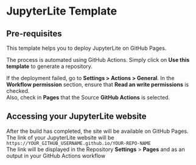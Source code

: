# JupyterLite Template
## Pre-requisites
This template helps you to deploy JupyterLite on GitHub Pages.  

The process is automated using GitHub Actions. Simply click on **Use this template** to generate a repository.  

If the deployment failed, go to **Settings > Actions > General**. In the **Workflow permission** section, ensure that **Read an write permissions** is checked.  
Also, check in **Pages** that the Source **GitHub Actions** is selected.  

## Accessing your JupyterLite website
After the build has completed, the site will be available on GitHub Pages. The link of your JupyterLite website will be `https://YOUR_GITHUB_USERNAME.github.io/YOUR-REPO-NAME`  
The link will be displayed in the Repository **Settings** > **Pages** and as an output in your GitHub Actions workflow
